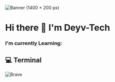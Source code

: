 ![Banner (1400 × 200 px)](https://user-images.githubusercontent.com/92702144/197099573-e6e23d18-684d-4827-8c9b-e1aac4d32ada.jpg)

# Hi there 👋 I'm Deyv-Tech
### I'm currently Learning:

## 💻 Terminal

![Brave](https://img.shields.io/badge/Brave-FB542B?style=https://shields.io/badge/style-plastic-green?logo=appveyor&style=plastic&logo=Brave&logoColor=white)
